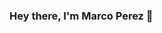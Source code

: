 ### Hey there, I'm Marco Perez 👋

<!--
**Marco0201/Marco0201** is a ✨ _special_ ✨ repository because its `README.md` (this file) appears on your GitHub profile.

Here are some ideas to get you started:

- 🔭 I’m currently working on React projects.
- 🌱 I’m currently learning React and React Components.
- 👯 I’m looking to collaborate on Any react projects.
- 🤔 I’m looking for help with Backend stacks.
- 💬 Ask me about Python.
- 📫 How to reach me: Linkedin[www.linkedin.com/in/marco-perez02] 
- 😄 Pronouns: He/Him
- ⚡ Fun fact: I am a first time cat owner :cat2:.
-->
